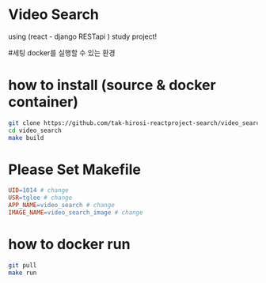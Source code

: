 
# Video Search
using (react - django RESTapi ) study project!

#세팅
docker를 실행할 수 있는 환경


# how to install (source & docker container)
```bash
git clone https://github.com/tak-hirosi-reactproject-search/video_search.git
cd video_search
make build
```

# Please Set Makefile
```Makefile
UID=1014 # change
USR=tglee # change
APP_NAME=video_search # change
IMAGE_NAME=video_search_image # change
```

# how to docker run
```bash
git pull
make run
```

